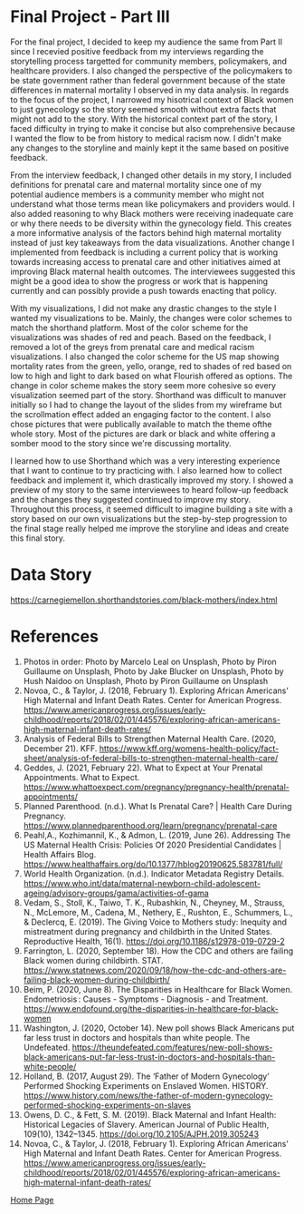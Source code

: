 # Final Project - Part III

For the final project, I decided to keep my audience the same from Part II since I recevied positive feedback from my interviews regarding the storytelling process targetted for community members, policymakers, and healthcare providers. I also changed the perspective of the policymakers to be state government rather than federal government because of the state differences in maternal mortality I observed in my data analysis. In regards to the focus of the project, I narrowed my hisotrical context of Black women to just gynecology so the story seemed smooth without extra facts that might not add to the story. With the historical context part of the story, I faced difficulty in trying to make it concise but also comprehensive because I wanted the flow to be from history to medical racism now. I didn't make any changes to the storyline and mainly kept it the same based on positive feedback.  

From the interview feedback, I changed other details in my story, I included definitions for prenatal care and maternal mortality since one of my potential audience members is a community member who might not understand what those terms mean like policymakers and providers would. I also added reasoning to why Black mothers were receiving inadequate care or why there needs to be diversity within the gynecology field. This creates a more informative analysis of the factors behind high maternal mortality instead of just key takeaways from the data visualizations. Another change I implemented from feedback is including a current policy that is working towards increasing access to prenatal care and other initiatives aimed at improving Black maternal health outcomes. The interviewees suggested this might be a good idea to show the progress or work that is happening currently and can possibly provide a push towards enacting that policy. 

With my visualizations, I did not make any drastic changes to the style I wanted my visualizations to be. Mainly, the changes were color schemes to match the shorthand platform. Most of the color scheme for the visualizations was shades of red and peach. Based on the feedback, I removed a lot of the greys from prenatal care and medical racism visualizations. I also changed the color scheme for the US map showing mortality rates from the green, yello, orange, red to shades of red based on low to high and light to dark based on what Flourish offered as options. The change in color scheme makes the story seem more cohesive so every visualization seemed part of the story. Shorthand was difficult to manuver initially so I had to change the layout of the slides from my wireframe but the scrollmation effect added an engaging factor to the content. I also chose pictures that were publically available to match the theme ofthe whole story. Most of the pictures are dark or black and white offering a somber mood to the story since we're discussing mortality. 

I learned how to use Shorthand which was a very interesting experience that I want to continue to try practicing with. I also learned how to collect feedback and implement it, which drastically improved my story. I showed a preview of my story to the same interviewees to heard follow-up feedback and the changes they suggested continued to improve my story. Throughout this process, it seemed difficult to imagine building a site with a story based on our own visualizations but the step-by-step progression to the final stage really helped me improve the storyline and ideas and create this final story. 

# Data Story

<https://carnegiemellon.shorthandstories.com/black-mothers/index.html>

# References

1.	Photos in order: Photo by Marcelo Leal on Unsplash, Photo by Piron Guillaume on Unsplash, Photo by Jake Blucker on Unsplash, Photo by Hush Naidoo on Unsplash, Photo by Piron Guillaume on Unsplash
2.	Novoa, C., & Taylor, J. (2018, February 1). Exploring African Americans’ High Maternal and Infant Death Rates. Center for American Progress. <https://www.americanprogress.org/issues/early-childhood/reports/2018/02/01/445576/exploring-african-americans-high-maternal-infant-death-rates/>
3.	Analysis of Federal Bills to Strengthen Maternal Health Care. (2020, December 21). KFF. <https://www.kff.org/womens-health-policy/fact-sheet/analysis-of-federal-bills-to-strengthen-maternal-health-care/>
4.	Geddes, J. (2021, February 22). What to Expect at Your Prenatal Appointments. What to Expect. <https://www.whattoexpect.com/pregnancy/pregnancy-health/prenatal-appointments/>
5.	Planned Parenthood. (n.d.). What Is Prenatal Care? | Health Care During Pregnancy. <https://www.plannedparenthood.org/learn/pregnancy/prenatal-care>
6.	Peahl,A., Kozhimannil, K., & Admon, L. (2019, June 26). Addressing The US Maternal Health Crisis: Policies Of 2020 Presidential Candidates | Health Affairs Blog. <https://www.healthaffairs.org/do/10.1377/hblog20190625.583781/full/>
7.	World Health Organization. (n.d.). Indicator Metadata Registry Details. <https://www.who.int/data/maternal-newborn-child-adolescent-ageing/advisory-groups/gama/activities-of-gama>
8.	Vedam, S., Stoll, K., Taiwo, T. K., Rubashkin, N., Cheyney, M., Strauss, N., McLemore, M., Cadena, M., Nethery, E., Rushton, E., Schummers, L., & Declercq, E. (2019). The Giving Voice to Mothers study: Inequity and mistreatment during pregnancy and childbirth in the United States. Reproductive Health, 16(1). <https://doi.org/10.1186/s12978-019-0729-2>
9.	Farrington, L. (2020, September 18). How the CDC and others are failing Black women during childbirth. STAT. <https://www.statnews.com/2020/09/18/how-the-cdc-and-others-are-failing-black-women-during-childbirth/>
10.	Beim, P. (2020, June 8). The Disparities in Healthcare for Black Women. Endometriosis : Causes - Symptoms - Diagnosis - and Treatment. <https://www.endofound.org/the-disparities-in-healthcare-for-black-women>
11.	Washington, J. (2020, October 14). New poll shows Black Americans put far less trust in doctors and hospitals than white people. The Undefeated. <https://theundefeated.com/features/new-poll-shows-black-americans-put-far-less-trust-in-doctors-and-hospitals-than-white-people/>
12.	Holland, B. (2017, August 29). The ‘Father of Modern Gynecology’ Performed Shocking Experiments on Enslaved Women. HISTORY. <https://www.history.com/news/the-father-of-modern-gynecology-performed-shocking-experiments-on-slaves>
13.	Owens, D. C., & Fett, S. M. (2019). Black Maternal and Infant Health: Historical Legacies of Slavery. American Journal of Public Health, 109(10), 1342–1345. <https://doi.org/10.2105/AJPH.2019.305243>
14.	Novoa, C., & Taylor, J. (2018, February 1). Exploring African Americans’ High Maternal and Infant Death Rates. Center for American Progress. <https://www.americanprogress.org/issues/early-childhood/reports/2018/02/01/445576/exploring-african-americans-high-maternal-infant-death-rates/>


[Home Page](/README.md)
